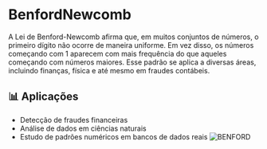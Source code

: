 # BenfordNewcomb

A Lei de Benford-Newcomb afirma que, em muitos conjuntos de números, o primeiro dígito não ocorre de maneira uniforme. Em vez disso, os números começando com 1 aparecem com mais frequência do que aqueles começando com números maiores. Esse padrão se aplica a diversas áreas, incluindo finanças, física e até mesmo em fraudes contábeis.

## 📊 Aplicações

- Detecção de fraudes financeiras
- Análise de dados em ciências naturais
- Estudo de padrões numéricos em bancos de dados reais
![BENFORD](https://anpmat.org.br/wp-content/uploads/2023/09/lei-de-benford-1024x655.jpeg)

